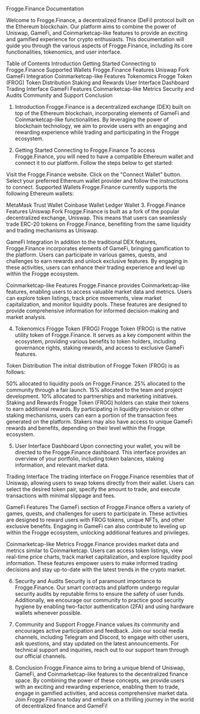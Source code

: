 Frogge.Finance Documentation

Welcome to Frogge.Finance, a decentralized finance (DeFi) protocol built on the Ethereum blockchain. Our platform aims to combine the power of Uniswap, GameFi, and Coinmarketcap-like features to provide an exciting and gamified experience for crypto enthusiasts. This documentation will guide you through the various aspects of Frogge.Finance, including its core functionalities, tokenomics, and user interface.

Table of Contents
Introduction
Getting Started
Connecting to Frogge.Finance
Supported Wallets
Frogge.Finance Features
Uniswap Fork
GameFi Integration
Coinmarketcap-like Features
Tokenomics
Frogge Token (FROG)
Token Distribution
Staking and Rewards
User Interface
Dashboard
Trading Interface
GameFi Features
Coinmarketcap-like Metrics
Security and Audits
Community and Support
Conclusion
1. Introduction
Frogge.Finance is a decentralized exchange (DEX) built on top of the Ethereum blockchain, incorporating elements of GameFi and Coinmarketcap-like functionalities. By leveraging the power of blockchain technology, we aim to provide users with an engaging and rewarding experience while trading and participating in the Frogge ecosystem.

2. Getting Started
Connecting to Frogge.Finance
To access Frogge.Finance, you will need to have a compatible Ethereum wallet and connect it to our platform. Follow the steps below to get started:

Visit the Frogge.Finance website.
Click on the "Connect Wallet" button.
Select your preferred Ethereum wallet provider and follow the instructions to connect.
Supported Wallets
Frogge.Finance currently supports the following Ethereum wallets:

MetaMask
Trust Wallet
Coinbase Wallet
Ledger Wallet
3. Frogge.Finance Features
Uniswap Fork
Frogge.Finance is built as a fork of the popular decentralized exchange, Uniswap. This means that users can seamlessly trade ERC-20 tokens on Frogge.Finance, benefiting from the same liquidity and trading mechanisms as Uniswap.

GameFi Integration
In addition to the traditional DEX features, Frogge.Finance incorporates elements of GameFi, bringing gamification to the platform. Users can participate in various games, quests, and challenges to earn rewards and unlock exclusive features. By engaging in these activities, users can enhance their trading experience and level up within the Frogge ecosystem.

Coinmarketcap-like Features
Frogge.Finance provides Coinmarketcap-like features, enabling users to access valuable market data and metrics. Users can explore token listings, track price movements, view market capitalization, and monitor liquidity pools. These features are designed to provide comprehensive information for informed decision-making and market analysis.

4. Tokenomics
Frogge Token (FROG)
Frogge Token (FROG) is the native utility token of Frogge.Finance. It serves as a key component within the ecosystem, providing various benefits to token holders, including governance rights, staking rewards, and access to exclusive GameFi features.

Token Distribution
The initial distribution of Frogge Token (FROG) is as follows:

50% allocated to liquidity pools on Frogge.Finance.
25% allocated to the community through a fair launch.
15% allocated to the team and project development.
10% allocated to partnerships and marketing initiatives.
Staking and Rewards
Frogge Token (FROG) holders can stake their tokens to earn additional rewards. By participating in liquidity provision or other staking mechanisms, users can earn a portion of the transaction fees generated on the platform. Stakers may also have access to unique GameFi rewards and benefits, depending on their level within the Frogge ecosystem.

5. User Interface
Dashboard
Upon connecting your wallet, you will be directed to the Frogge.Finance dashboard. This interface provides an overview of your portfolio, including token balances, staking information, and relevant market data.

Trading Interface
The trading interface on Frogge.Finance resembles that of Uniswap, allowing users to swap tokens directly from their wallet. Users can select the desired token pair, specify the amount to trade, and execute transactions with minimal slippage and fees.

GameFi Features
The GameFi section of Frogge.Finance offers a variety of games, quests, and challenges for users to participate in. These activities are designed to reward users with FROG tokens, unique NFTs, and other exclusive benefits. Engaging in GameFi can also contribute to leveling up within the Frogge ecosystem, unlocking additional features and privileges.

Coinmarketcap-like Metrics
Frogge.Finance provides market data and metrics similar to Coinmarketcap. Users can access token listings, view real-time price charts, track market capitalization, and explore liquidity pool information. These features empower users to make informed trading decisions and stay up-to-date with the latest trends in the crypto market.

6. Security and Audits
Security is of paramount importance to Frogge.Finance. Our smart contracts and platform undergo regular security audits by reputable firms to ensure the safety of user funds. Additionally, we encourage our community to practice good security hygiene by enabling two-factor authentication (2FA) and using hardware wallets whenever possible.

7. Community and Support
Frogge.Finance values its community and encourages active participation and feedback. Join our social media channels, including Telegram and Discord, to engage with other users, ask questions, and stay updated on the latest announcements. For technical support and inquiries, reach out to our support team through our official channels.

8. Conclusion
Frogge.Finance aims to bring a unique blend of Uniswap, GameFi, and Coinmarketcap-like features to the decentralized finance space. By combining the power of these concepts, we provide users with an exciting and rewarding experience, enabling them to trade, engage in gamified activities, and access comprehensive market data. Join Frogge.Finance today and embark on a thrilling journey in the world of decentralized finance and GameFi!